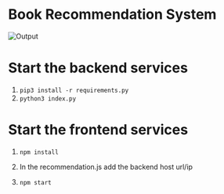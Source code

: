 # Book Recommendation System

![Output](https://github.com/generic-matrix/BookRecommendation/blob/main/Output/output.gif?raw=true)

# Start the backend services

1) ``` pip3 install -r requirements.py ```
2) ``` python3 index.py ```

# Start the frontend services

1) ``` npm install ```

3) In the recommendation.js add the backend host url/ip

3) ``` npm start ```